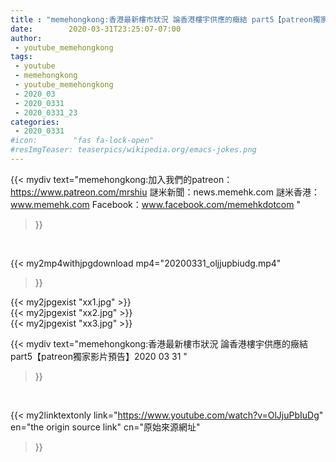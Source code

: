 ```yaml
---
title : "memehongkong:香港最新樓市狀況 論香港樓宇供應的癥結 part5【patreon獨家影片預告】2020 03 31 "
date:        2020-03-31T23:25:07-07:00
author:
 - youtube_memehongkong
tags:
 - youtube
 - memehongkong
 - youtube_memehongkong
 - 2020_03
 - 2020_0331
 - 2020_0331_23
categories:
 - 2020_0331
#icon:        "fas fa-lock-open"
#resImgTeaser: teaserpics/wikipedia.org/emacs-jokes.png
---
```


{{< mydiv text="memehongkong:加入我們的patreon：https://www.patreon.com/mrshiu 謎米新聞：news.memehk.com 謎米香港： www.memehk.com Facebook：www.facebook.com/memehkdotcom "
>}}
<br>


{{< my2mp4withjpgdownload mp4="20200331_oljjupbiudg.mp4"
>}}

{{< my2jpgexist "xx1.jpg" >}}<br>
{{< my2jpgexist "xx2.jpg" >}}<br>
{{< my2jpgexist "xx3.jpg" >}}<br>



{{< mydiv text="memehongkong:香港最新樓市狀況 論香港樓宇供應的癥結 part5【patreon獨家影片預告】2020 03 31 "
>}}
<br>

{{< my2linktextonly link="https://www.youtube.com/watch?v=OlJjuPbIuDg"
en="the origin source link" cn="原始來源網址"
>}}


<br>

